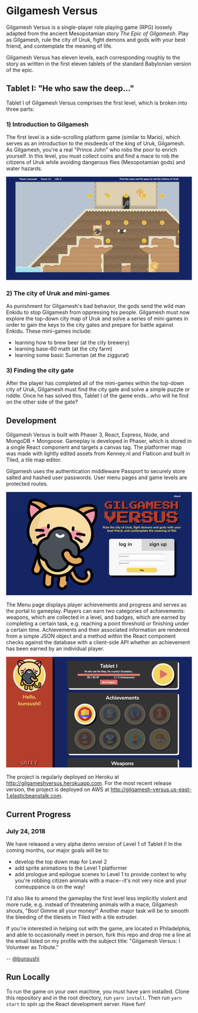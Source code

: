 # Gilgamesh Versus
Gilgamesh Versus is a single-player role playing game (RPG) loosely adapted from the ancient Mesopotamian story _The Epic of Gilgamesh_. Play as Gilgamesh, rule the city of Uruk, fight demons and gods with your best friend, and contemplate the meaning of life.

Gilgamesh Versus has eleven levels, each corresponding roughly to the story as written in the first eleven tablets of the standard Babylonian version of the epic.


## Tablet I: "He who saw the deep..."

Tablet I of Gilgamesh Versus comprises the first level, which is broken into three parts:

### 1) Introduction to Gilgamesh
The first level is a side-scrolling platform game (similar to Mario), which serves as an introduction to the misdeeds of the king of Uruk, Gilgamesh. As Gilgamesh, you're a real "Prince John" who robs the poor to enrich yourself. In this level, you must collect coins and find a mace to rob the citizens of Uruk while avoiding dangerous flies (Mesopotamian gods) and water hazards.

![Level 1: Platformer](client/public/assets/images/gilgamesh-versus.png)


### 2) The city of Uruk and mini-games
As punishment for Gilgamesh's bad behavior, the gods send the wild man Enkidu to stop Gilgamesh from oppressing his people. Gilgamesh must now explore the top-down city map of Uruk and solve a series of mini-games in order to gain the keys to the city gates and prepare for battle against Enkidu. These mini-games include: 
* learning how to brew beer (at the city brewery) 
* learning base-60 math (at the city farm) 
* learning some basic Sumerian (at the ziggurat)

### 3) Finding the city gate
After the player has completed all of the mini-games within the top-down city of Uruk, Gilgamesh must find the city gate and solve a simple puzzle or riddle. Once he has solved this, Tablet I of the game ends...who will he find on the other side of the gate?

## Development

Gilgamesh Versus is built with Phaser 3, React, Express, Node, and MongoDB + Mongoose. Gameplay is developed in Phaser, which is stored in a single React component and targets a canvas tag. The platformer map was made with lightly edited assets from Kenney.nl and Flaticon and built in Tiled, a tile map editor.

Gilgamesh uses the authentication middleware Passport to securely store salted and hashed user passwords. User menu pages and game levels are protected routes.

![Level 1: Login](client/public/assets/images/gilgamesh-versus-login.png)

The Menu page displays player achievements and progress and serves as the portal to gameplay. Players can earn two categories of achievements: weapons, which are collected in a level, and badges, which are earned by completing a certain task, e.g. reaching a point threshold or finishing under a certain time. Achievements and their associated information are rendered from a simple JSON object and a method within the React component checks against the database with a client-side API whether an achievement has been earned by an individual player.

![Level 1: Menu](client/public/assets/images/gilgamesh-versus-menu.png)

The project is regularly deployed on Heroku at http://gilgameshversus.herokuapp.com. For the most recent release version, the project is deployed on AWS at http://gilgamesh-versus.us-east-1.elasticbeanstalk.com.

## Current Progress

### July 24, 2018
We have released a very alpha demo version of Level 1 of Tablet I! In the coming months, our major goals will be to:
* develop the top down map for Level 2
* add sprite animations to the Level 1 platformer
* add prologue and epilogue scenes to Level 1 to provide context to why you're robbing citizen animals with a mace--it's not very nice and your comeuppance is on the way!

I'd also like to amend the gameplay the first level less implicitly violent and more rude, e.g. instead of threatening animals with a mace, Gilgamesh shouts, "Boo! Gimme all your money!" Another major task will be to smooth the bleeding of the tilesets in Tiled with a tile extruder.

If you're interested in helping out with the game, are located in Philadelphia, and able to occasionally meet in person, fork this repo and drop me a line at the email listed on my profile with the subject title: "Gilgamesh Versus: I Volunteer as Tribute."

-- [@bunsushi](https://github.com/bunsushi)

## Run Locally

To run the game on your own machine, you must have yarn installed. Clone this repository and in the root directory, run ```yarn install```. Then run ```yarn start``` to spin up the React development server. Have fun!